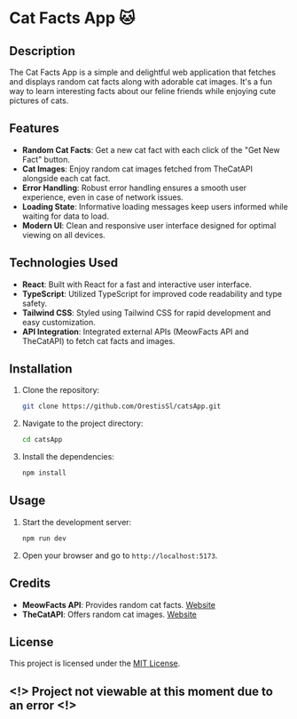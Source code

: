 # Cat Facts App 🐱

## Description

The Cat Facts App is a simple and delightful web application that fetches and displays random cat facts along with adorable cat images. It's a fun way to learn interesting facts about our feline friends while enjoying cute pictures of cats.

## Features

- **Random Cat Facts**: Get a new cat fact with each click of the "Get New Fact" button.
- **Cat Images**: Enjoy random cat images fetched from TheCatAPI alongside each cat fact.
- **Error Handling**: Robust error handling ensures a smooth user experience, even in case of network issues.
- **Loading State**: Informative loading messages keep users informed while waiting for data to load.
- **Modern UI**: Clean and responsive user interface designed for optimal viewing on all devices.

## Technologies Used

- **React**: Built with React for a fast and interactive user interface.
- **TypeScript**: Utilized TypeScript for improved code readability and type safety.
- **Tailwind CSS**: Styled using Tailwind CSS for rapid development and easy customization.
- **API Integration**: Integrated external APIs (MeowFacts API and TheCatAPI) to fetch cat facts and images.

## Installation

1. Clone the repository:

    ```bash
    git clone https://github.com/OrestisSl/catsApp.git
    ```

2. Navigate to the project directory:

    ```bash
    cd catsApp
    ```

3. Install the dependencies:

    ```bash
    npm install
    ```

## Usage

1. Start the development server:

    ```bash
    npm run dev
    ```

2. Open your browser and go to `http://localhost:5173`.

## Credits

- **MeowFacts API**: Provides random cat facts. [Website](https://meowfacts.herokuapp.com)
- **TheCatAPI**: Offers random cat images. [Website](https://thecatapi.com)

## License

This project is licensed under the [MIT License](LICENSE).

## <!> Project not viewable at this moment due to an error <!>
